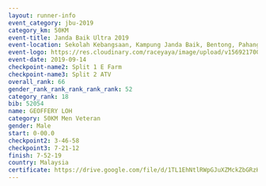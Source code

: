 ```yaml
---
layout: runner-info 
event_category: jbu-2019 
category_km: 50KM 
event-title: Janda Baik Ultra 2019 
event-location: Sekolah Kebangsaan, Kampung Janda Baik, Bentong, Pahang, Malaysia 
event-logo: https://res.cloudinary.com/raceyaya/image/upload/v1569217009/logo/janda-baik_vch1pc.jpg 
event-date: 2019-09-14 
checkpoint-name2: Split 1 E Farm 
checkpoint-name3: Split 2 ATV 
overall_rank: 66
gender_rank_rank_rank_rank_rank: 52
category_rank: 18
bib: 52054
name: GEOFFERY LOH
category: 50KM Men Veteran
gender: Male
start: 0-00.0
checkpoint2: 3-46-58
checkpoint3: 7-21-12
finish: 7-52-19
country: Malaysia
certificate: https://drive.google.com/file/d/1TL1EhNtlRWpGJuXZMckZbGRzHeqVeu8w/view?usp=sharing
---
```

